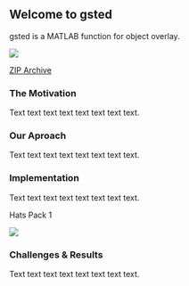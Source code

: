 ## Welcome to gsted

gsted is a MATLAB function for object overlay.

![](https://github.com/gsted/gsted/blob/master/gsted.png)

[ZIP Archive](gsted.zip)

### The Motivation

Text text text text text text text text.

### Our Aproach

Text text text text text text text text.

### Implementation

Text text text text text text text text.

Hats Pack 1

![](https://github.com/gsted/gsted/blob/master/Hats/hats.png)


### Challenges & Results

Text text text text text text text text.



